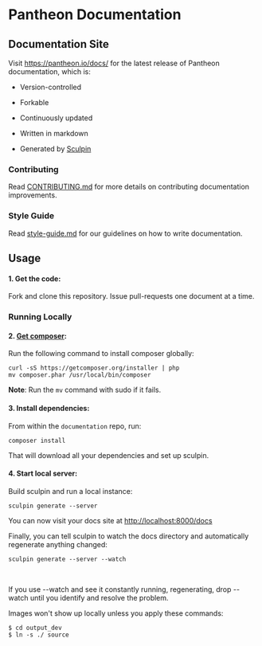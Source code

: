 Pantheon Documentation
======================

Documentation Site
------------------

Visit https://pantheon.io/docs/ for the latest release of Pantheon documentation, which is:

-   Version-controlled
-   Forkable
-   Continuously updated
-   Written in markdown
-   Generated by [Sculpin][1]

    [1]: <https://sculpin.io/>

### Contributing

Read [CONTRIBUTING.md](<CONTRIBUTING.md>) for more details on contributing
documentation improvements.

### Style Guide

Read [style-guide.md](<style-guide.md>) for our guidelines on how to write
documentation.

Usage
-----

#### 1. Get the code:
Fork and clone this repository. Issue pull-requests one document at a time.

### Running Locally

#### 2. [Get composer](https://getcomposer.org/doc/00-intro.md#installation-linux-unix-osx):

Run the following command to install composer globally:

```
curl -sS https://getcomposer.org/installer | php
mv composer.phar /usr/local/bin/composer
```
**Note**: Run the `mv` command with sudo if it fails.
#### 3. Install dependencies:

From within the `documentation` repo, run:

```
composer install
```

That will download all your dependencies and set up sculpin.

#### 4. Start local server:

Build sculpin and run a local instance:

```
sculpin generate --server
```
You can now visit your docs site at <http://localhost:8000/docs>


Finally, you can tell sculpin to watch the docs directory and automatically
regenerate anything changed:

```
sculpin generate --server --watch
```

 

If you use --watch and see it constantly running, regenerating, drop --watch
until you identify and resolve the problem.

Images won't show up locally unless you apply these commands:
```
$ cd output_dev
$ ln -s ./ source
```
